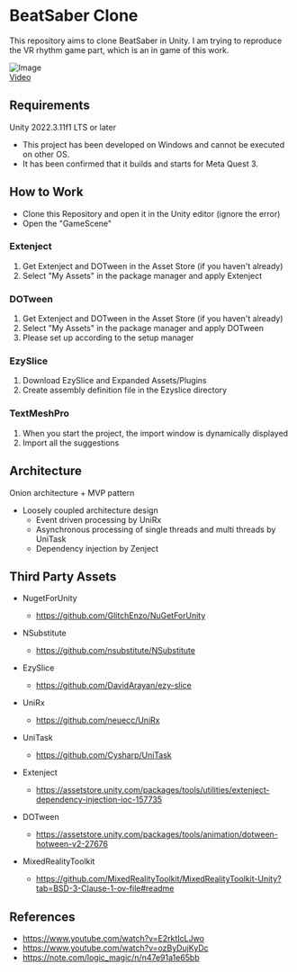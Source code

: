 # BeatSaber Clone

This repository aims to clone BeatSaber in Unity.
I am trying to reproduce the VR rhythm game part, which is an in game of this work.

![Image](https://github.com/user-attachments/assets/8991b111-c1d5-4c9c-9e19-a51528d85bec)  
[Video](https://github.com/user-attachments/assets/f1158c08-2bfe-42d6-aa65-38c49aa1b9ba)  

## Requirements

Unity 2022.3.11f1 LTS or later

- This project has been developed on Windows and cannot be executed on other OS.
- It has been confirmed that it builds and starts for Meta Quest 3.

## How to Work

- Clone this Repository and open it in the Unity editor (ignore the error)
- Open the "GameScene"

### Extenject

1. Get Extenject and DOTween in the Asset Store (if you haven't already)
2. Select "My Assets" in the package manager and apply Extenject

### DOTween

1. Get Extenject and DOTween in the Asset Store (if you haven't already)
2. Select "My Assets" in the package manager and apply DOTween
3. Please set up according to the setup manager

### EzySlice

1. Download EzySlice and Expanded Assets/Plugins
2. Create assembly definition file in the Ezyslice directory

### TextMeshPro

1. When you start the project, the import window is dynamically displayed
2. Import all the suggestions

## Architecture

Onion architecture + MVP pattern

- Loosely coupled architecture design
  - Event driven processing by UniRx
  - Asynchronous processing of single threads and multi threads by UniTask
  - Dependency injection by Zenject

## Third Party Assets

- NugetForUnity
  - <https://github.com/GlitchEnzo/NuGetForUnity>

- NSubstitute
  - <https://github.com/nsubstitute/NSubstitute>

- EzySlice
  - <https://github.com/DavidArayan/ezy-slice>

- UniRx
  - <https://github.com/neuecc/UniRx>

- UniTask
  - <https://github.com/Cysharp/UniTask>

- Extenject
  - <https://assetstore.unity.com/packages/tools/utilities/extenject-dependency-injection-ioc-157735>

- DOTween
  - <https://assetstore.unity.com/packages/tools/animation/dotween-hotween-v2-27676>

- MixedRealityToolkit
  - <https://github.com/MixedRealityToolkit/MixedRealityToolkit-Unity?tab=BSD-3-Clause-1-ov-file#readme>

## References

- <https://www.youtube.com/watch?v=E2rktIcLJwo>
- <https://www.youtube.com/watch?v=ozByDujKyDc>
- <https://note.com/logic_magic/n/n47e91a1e65bb>
